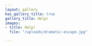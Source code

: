 ```yaml
---
layout: gallery
has_gallery_title: true
gallery_title: Help!
images:
- title: Help!
  file: "/uploads/dramatic-escape.jpg"

---
```


